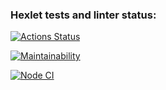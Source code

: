 ### Hexlet tests and linter status:

[![Actions Status](https://github.com/S0ldierBoy/frontend-project-46/workflows/hexlet-check/badge.svg)](https://github.com/S0ldierBoy/frontend-project-46/actions)

[![Maintainability](https://api.codeclimate.com/v1/badges/2b9d43d672c7c9a971c9/maintainability)](https://codeclimate.com/github/S0ldierBoy/frontend-project-46/maintainability)

[![Node CI](https://github.com/S0ldierBoy/frontend-project-46/actions/workflows/nodejs.yml/badge.svg)](https://github.com/S0ldierBoy/frontend-project-46/actions/workflows/nodejs.yml)
